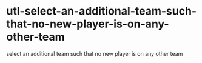 # utl-select-an-additional-team-such-that-no-new-player-is-on-any-other-team
select an additional team such that no new player is on any other team 

